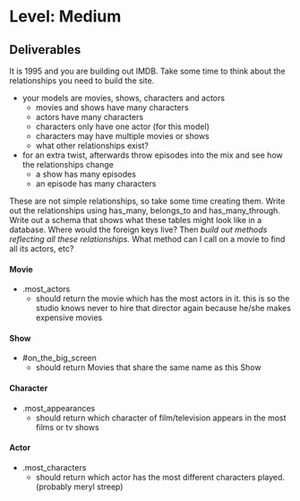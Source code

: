 # Level: Medium

## Deliverables

It is 1995 and you are building out IMDB. Take some time to think about the
relationships you need to build the site.

- your models are movies, shows, characters and actors
  - movies and shows have many characters
  - actors have many characters
  - characters only have one actor (for this model)
  - characters may have multiple movies or shows
  - what other relationships exist?
- for an extra twist, afterwards throw episodes into the mix and see how the
  relationships change
  - a show has many episodes
  - an episode has many characters

These are not simple relationships, so take some time creating them. Write out
the relationships using has_many, belongs_to and has_many_through. Write out a
schema that shows what these tables might look like in a database. Where would
the foreign keys live? Then *build out methods reflecting all these
relationships.* What method can I call on a movie to find all its actors, etc?

#### Movie

- .most_actors
  - should return the movie which has the most actors in it. this is so the
    studio knows never to hire that director again because he/she makes
    expensive movies

#### Show

- #on_the_big_screen
  - should return Movies that share the same name as this Show

#### Character

- .most_appearances
  - should return which character of film/television appears in the most films
    or tv shows

#### Actor

- .most_characters
  - should return which actor has the most different characters played.
    (probably meryl streep)
